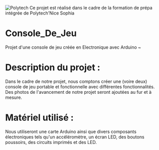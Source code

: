 ![Polytech](http://www.polytechnice.fr/jahia/jsp/jahia/templates/inc/img/polytech_nice-sophia.png)
Ce projet est réalisé dans le cadre de la formation de prépa intégrée de Polytech'Nice Sophia

# Console_De_Jeu
Projet d'une console de jeu créée en Electronique avec Arduino ~

# Description du projet :
Dans le cadre de notre projet, nous comptons créer une (voire deux) console de jeu portable et fonctionnelle avec différentes fonctionnalités.
Des photos de l'avancement de notre projet seront ajoutées au fur et à mesure.

# Matériel utilisé :
Nous utiliseront une carte Arduino ainsi que divers composants électroniques tels qu'un accéléromètre, un écran LED, des boutons poussoirs, des circuits imprimés et des LED.
